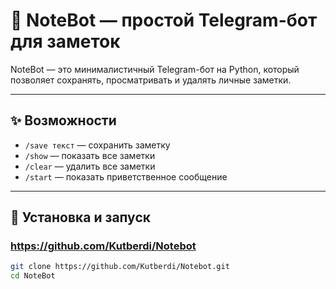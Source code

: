# 📒 NoteBot — простой Telegram-бот для заметок

NoteBot — это минималистичный Telegram-бот на Python, который позволяет сохранять, просматривать и удалять личные заметки.

---

## ✨ Возможности

- `/save текст` — сохранить заметку  
- `/show` — показать все заметки  
- `/clear` — удалить все заметки  
- `/start` — показать приветственное сообщение

---

## 🚀 Установка и запуск

### https://github.com/Kutberdi/Notebot

```bash
git clone https://github.com/Kutberdi/Notebot.git
cd NoteBot

